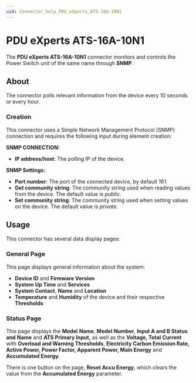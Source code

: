 ```yaml
---
uid: Connector_help_PDU_eXperts_ATS-16A-10N1
---
```


# PDU eXperts ATS-16A-10N1

The **PDU eXperts ATS-16A-10N1** connector monitors and controls the Power Switch unit of the same name through **SNMP**.

## About

The connector polls relevant information from the device every 10 seconds or every hour.

### Creation

This connector uses a Simple Network Management Protocol (SNMP) connection and requires the following input during element creation:

**SNMP CONNECTION:**

- **IP address/host**: The polling IP of the device.

**SNMP Settings:**

- **Port number**: The port of the connected device, by default *161.*
- **Get community string**: The community string used when reading values from the device. The default value is *public.*
- **Set community string**: The community string used when setting values on the device. The default value is *private.*

## Usage

This connector has several data display pages:

### General Page

This page displays general information about the system:

- **Device ID** and **Firmware Version**
- **System Up Time** and **Services**
- **System Contact**, **Name** and **Location**
- **Temperature** and **Humidity** of the device and their respective **Thresholds**

### Status Page

This page displays the **Model** **Name**, **Model** **Number**, **Input A and B Status** **and** **Name** and **ATS Primary Input,** as well as the **Voltage, Total** **Current** with **Overload and Warning Thresholds**, **Electricity Carbon Emission Rate, Active Power, Power Factor, Apparent Power, Main Energy** and **Accumulated Energy.**

There is one button on the page, **Reset Accu Energy**, which clears the value from the **Accumulated Energy** parameter.
